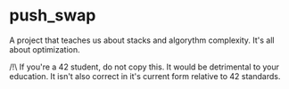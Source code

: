 
# push_swap

A project that teaches us about stacks and algorythm complexity. It's all about optimization.

/!\ If you're a 42 student, do not copy this. It would be detrimental to your education. It isn't also correct in it's current form relative to 42 standards.

